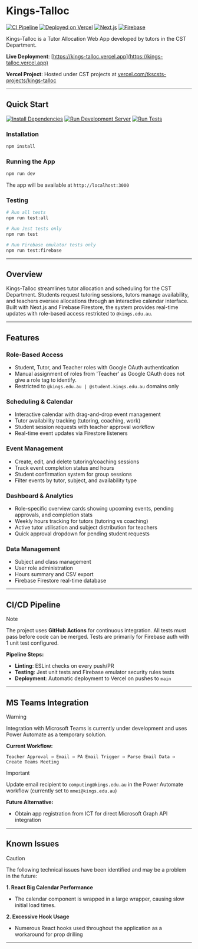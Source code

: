 # Kings-Talloc

[![CI Pipeline](https://img.shields.io/badge/CI%20Pipeline-Passing-brightgreen?style=for-the-badge&logo=github-actions&logoColor=white)](https://github.com/SoftwareDesignDevKings/Kings-Talloc/actions)
[![Deployed on Vercel](https://img.shields.io/badge/Deployed%20on-Vercel-000000?style=for-the-badge&logo=vercel&logoColor=white)](https://vercel.com)
[![Next.js](https://img.shields.io/badge/Next.js-14.2.5-000000?style=for-the-badge&logo=next.js&logoColor=white)](https://nextjs.org)
[![Firebase](https://img.shields.io/badge/Firebase-Firestore-FFCA28?style=for-the-badge&logo=firebase&logoColor=black)](https://firebase.google.com)

Kings-Talloc is a Tutor Allocation Web App developed by tutors in the CST Department.

**Live Deployment**: [https://kings-talloc.vercel.app](https://kings-talloc.vercel.app)

**Vercel Project**: Hosted under CST projects at [vercel.com/tkscsts-projects/kings-talloc](https://vercel.com/tkscsts-projects/kings-talloc)

---

## Quick Start

[![Install Dependencies](https://img.shields.io/badge/Install-Dependencies-4CAF50?style=for-the-badge&logo=npm&logoColor=white)](#installation)
[![Run Development Server](https://img.shields.io/badge/Run-Dev%20Server-FF9800?style=for-the-badge&logo=next.js&logoColor=white)](#running-the-app)
[![Run Tests](https://img.shields.io/badge/Run-Tests-2196F3?style=for-the-badge&logo=jest&logoColor=white)](#testing)

### Installation

```bash
npm install
```

### Running the App

```bash
npm run dev
```

The app will be available at `http://localhost:3000`

### Testing

```bash
# Run all tests
npm run test:all

# Run Jest tests only
npm run test

# Run Firebase emulator tests only
npm run test:firebase
```

---

## Overview

Kings-Talloc streamlines tutor allocation and scheduling for the CST Department. Students request tutoring sessions, tutors manage availability, and teachers oversee allocations through an interactive calendar interface. Built with Next.js and Firebase Firestore, the system provides real-time updates with role-based access restricted to `@kings.edu.au`.

---

## Features

### Role-Based Access
- Student, Tutor, and Teacher roles with Google OAuth authentication
- Manual assignment of roles from 'Teacher' as Google OAuth does not give a role tag to identify. 
- Restricted to `@kings.edu.au | @student.kings.edu.au` domains only

### Scheduling & Calendar
- Interactive calendar with drag-and-drop event management
- Tutor availability tracking (tutoring, coaching, work)
- Student session requests with teacher approval workflow
- Real-time event updates via Firestore listeners

### Event Management
- Create, edit, and delete tutoring/coaching sessions
- Track event completion status and hours
- Student confirmation system for group sessions
- Filter events by tutor, subject, and availability type

### Dashboard & Analytics
- Role-specific overview cards showing upcoming events, pending approvals, and completion stats
- Weekly hours tracking for tutors (tutoring vs coaching)
- Active tutor utilisation and subject distribution for teachers
- Quick approval dropdown for pending student requests

### Data Management
- Subject and class management
- User role administration
- Hours summary and CSV export
- Firebase Firestore real-time database

---

## CI/CD Pipeline

> [!NOTE]
> The project uses **GitHub Actions** for continuous integration. All tests must pass before code can be merged.
> Tests are primarily for Firebase auth with 1 unit test configured. 

**Pipeline Steps:**
- **Linting**: ESLint checks on every push/PR
- **Testing**: Jest unit tests and Firebase emulator security rules tests
- **Deployment**: Automatic deployment to Vercel on pushes to `main`

---

## MS Teams Integration

> [!WARNING]
> Integration with Microsoft Teams is currently under development and uses Power Automate as a temporary solution.

**Current Workflow:**
```
Teacher Approval → Email → PA Email Trigger → Parse Email Data → Create Teams Meeting
```

> [!IMPORTANT]
> Update email recipient to `computing@kings.edu.au` in the Power Automate workflow (currently set to `mmei@kings.edu.au`)

**Future Alternative:**
- Obtain app registration from ICT for direct Microsoft Graph API integration

---

## Known Issues

> [!CAUTION]
> The following technical issues have been identified and may be a problem in the future:

**1. React Big Calendar Performance**
- The calendar component is wrapped in a large wrapper, causing slow initial load times.

**2. Excessive Hook Usage**
- Numerous React hooks used throughout the application as a workaround for prop drilling

---



